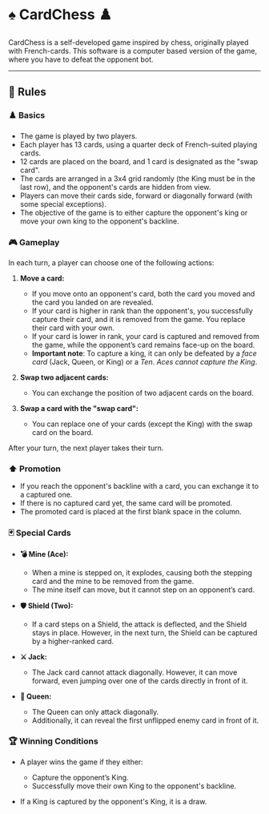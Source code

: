 # ♠️ CardChess ♟️
CardChess is a self-developed game inspired by chess, originally played with French-cards. This software is a computer based version of the game, where you have to defeat the opponent bot.

---

## 📖 Rules

### **♟️ Basics**

* The game is played by two players.
* Each player has 13 cards, using a quarter deck of French-suited playing cards.
* 12 cards are placed on the board, and 1 card is designated as the "swap card".
* The cards are arranged in a 3x4 grid randomly (the King must be in the last row), and the opponent's cards are hidden from view.
* Players can move their cards side, forward or diagonally forward (with some special exceptions).
* The objective of the game is to either capture the opponent's king or move your own king to the opponent's backline.

### **🎮 Gameplay**

In each turn, a player can choose one of the following actions:

1. **Move a card:**

   * If you move onto an opponent's card, both the card you moved and the card you landed on are revealed.
   * If your card is higher in rank than the opponent's, you successfully capture their card, and it is removed from the game. You replace their card with your own.
   * If your card is lower in rank, your card is captured and removed from the game, while the opponent’s card remains face-up on the board.
   * **Important note**: To capture a king, it can only be defeated by a *face card* (Jack, Queen, or King) or a *Ten*. *Aces cannot capture the King*.

2. **Swap two adjacent cards:**

   * You can exchange the position of two adjacent cards on the board.

3. **Swap a card with the "swap card":**

   * You can replace one of your cards (except the King) with the swap card on the board.

After your turn, the next player takes their turn.

### **⬆️ Promotion**

* If you reach the opponent's backline with a card, you can exchange it to a captured one.
* If there is no captured card yet, the same card will be promoted.
* The promoted card is placed at the first blank space in the column.

### **🃏 Special Cards**

* **💣 Mine (Ace):**

  * When a mine is stepped on, it explodes, causing both the stepping card and the mine to be removed from the game.
  * The mine itself can move, but it cannot step on an opponent’s card.

* **🛡️ Shield (Two):**

  * If a card steps on a Shield, the attack is deflected, and the Shield stays in place. However, in the next turn, the Shield can be captured by a higher-ranked card.

* **⚔️ Jack:**

  * The Jack card cannot attack diagonally. However, it can move forward, even jumping over one of the cards directly in front of it.

* **👑 Queen:**

  * The Queen can only attack diagonally.
  * Additionally, it can reveal the first unflipped enemy card in front of it.

### **🏆 Winning Conditions**

* A player wins the game if they either:

  * Capture the opponent’s King.
  * Successfully move their own King to the opponent's backline.

* If a King is captured by the opponent's King, it is a draw.
